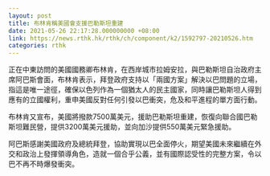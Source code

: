 ```yaml
---
layout: post
title: 布林肯稱美國會支援巴勒斯坦重建
date: 2021-05-26 22:17:28.000000000 +08:00
link: https://news.rthk.hk/rthk/ch/component/k2/1592797-20210526.htm
categories: rthk
---
```


正在中東訪問的美國國務卿布林肯，在西岸城巿拉姆安拉，與巴勒斯坦自治政府主席阿巴斯會面，布林肯表示，拜登政府支持以「兩國方案」解決以巴問題的立場，指這是唯一途徑，確保以色列作為一個猶太人的民主國家，同時讓巴勒斯坦人得到應有的立國權利，重申美國反對任何引發以巴衝突，危及和平進程的單方面行動。

布林肯又宣布，美國將撥款7500萬美元，援助巴勒斯坦重建，恢復向聯合國巴勒斯坦難民營，提供3200萬美元援助，並向加沙提供550萬美元緊急援助。

阿巴斯感謝美國政府及總統拜登，協助實現以巴全面停火，期望美國未來繼續在外交和政治上發揮領導角色，造就一個合乎公義，並有國際認受性的完整方案，令以巴不再不時爆發衝突。
